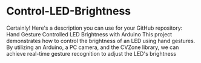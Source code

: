 # Control-LED-Brightness
 Certainly! Here's a description you can use for your GitHub repository:  Hand Gesture Controlled LED Brightness with Arduino This project demonstrates how to control the brightness of an LED using hand gestures. By utilizing an Arduino, a PC camera, and the CVZone library, we can achieve real-time gesture recognition to adjust the LED's brightness
